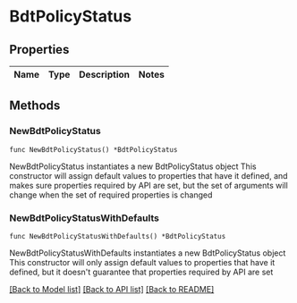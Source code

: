 # BdtPolicyStatus

## Properties

Name | Type | Description | Notes
------------ | ------------- | ------------- | -------------

## Methods

### NewBdtPolicyStatus

`func NewBdtPolicyStatus() *BdtPolicyStatus`

NewBdtPolicyStatus instantiates a new BdtPolicyStatus object
This constructor will assign default values to properties that have it defined,
and makes sure properties required by API are set, but the set of arguments
will change when the set of required properties is changed

### NewBdtPolicyStatusWithDefaults

`func NewBdtPolicyStatusWithDefaults() *BdtPolicyStatus`

NewBdtPolicyStatusWithDefaults instantiates a new BdtPolicyStatus object
This constructor will only assign default values to properties that have it defined,
but it doesn't guarantee that properties required by API are set


[[Back to Model list]](../README.md#documentation-for-models) [[Back to API list]](../README.md#documentation-for-api-endpoints) [[Back to README]](../README.md)


